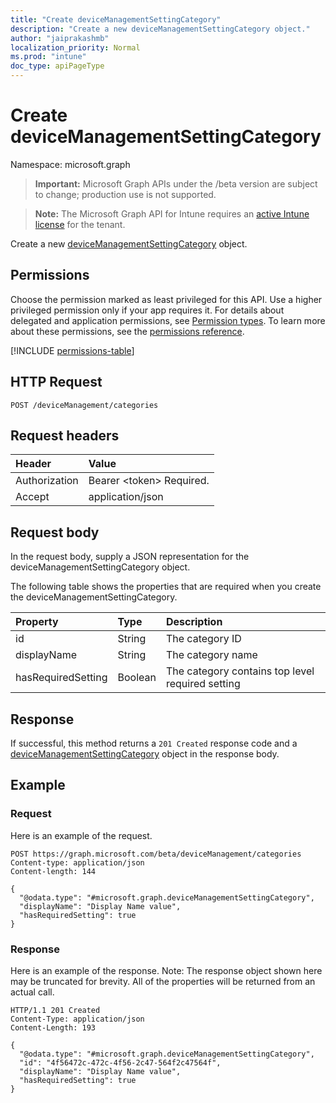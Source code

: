 ```yaml
---
title: "Create deviceManagementSettingCategory"
description: "Create a new deviceManagementSettingCategory object."
author: "jaiprakashmb"
localization_priority: Normal
ms.prod: "intune"
doc_type: apiPageType
---
```


# Create deviceManagementSettingCategory

Namespace: microsoft.graph

> **Important:** Microsoft Graph APIs under the /beta version are subject to change; production use is not supported.

> **Note:** The Microsoft Graph API for Intune requires an [active Intune license](https://go.microsoft.com/fwlink/?linkid=839381) for the tenant.

Create a new [deviceManagementSettingCategory](../resources/intune-deviceintent-devicemanagementsettingcategory.md) object.

## Permissions
Choose the permission marked as least privileged for this API. Use a higher privileged permission only if your app requires it. For details about delegated and application permissions, see [Permission types](/graph/permissions-overview#permission-types). To learn more about these permissions, see the [permissions reference](/graph/permissions-reference).

<!-- { "blockType": "permissions", "name": "intune_deviceintent_devicemanagementsettingcategory_create" } -->
[!INCLUDE [permissions-table](../includes/permissions/intune-deviceintent-devicemanagementsettingcategory-create-permissions.md)]

## HTTP Request
<!-- {
  "blockType": "ignored"
}
-->
``` http
POST /deviceManagement/categories
```

## Request headers
|Header|Value|
|:---|:---|
|Authorization|Bearer &lt;token&gt; Required.|
|Accept|application/json|

## Request body
In the request body, supply a JSON representation for the deviceManagementSettingCategory object.

The following table shows the properties that are required when you create the deviceManagementSettingCategory.

|Property|Type|Description|
|:---|:---|:---|
|id|String|The category ID|
|displayName|String|The category name|
|hasRequiredSetting|Boolean|The category contains top level required setting|



## Response
If successful, this method returns a `201 Created` response code and a [deviceManagementSettingCategory](../resources/intune-deviceintent-devicemanagementsettingcategory.md) object in the response body.

## Example

### Request
Here is an example of the request.
``` http
POST https://graph.microsoft.com/beta/deviceManagement/categories
Content-type: application/json
Content-length: 144

{
  "@odata.type": "#microsoft.graph.deviceManagementSettingCategory",
  "displayName": "Display Name value",
  "hasRequiredSetting": true
}
```

### Response
Here is an example of the response. Note: The response object shown here may be truncated for brevity. All of the properties will be returned from an actual call.
``` http
HTTP/1.1 201 Created
Content-Type: application/json
Content-Length: 193

{
  "@odata.type": "#microsoft.graph.deviceManagementSettingCategory",
  "id": "4f56472c-472c-4f56-2c47-564f2c47564f",
  "displayName": "Display Name value",
  "hasRequiredSetting": true
}
```
